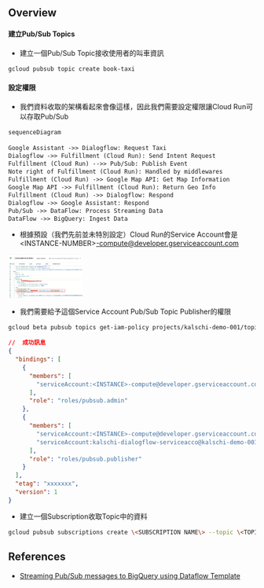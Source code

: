 ##  Overview

####    建立Pub/Sub Topics

-   建立一個Pub/Sub Topic接收使用者的叫車資訊

```bash
gcloud pubsub topic create book-taxi
```

####    設定權限

-   我們資料收取的架構看起來會像這樣，因此我們需要設定權限讓Cloud Run可以存取Pub/Sub

```mermaid
sequenceDiagram

Google Assistant ->> Dialogflow: Request Taxi
Dialogflow ->> Fulfillment (Cloud Run): Send Intent Request
Fulfillment (Cloud Run) -->> Pub/Sub: Publish Event
Note right of Fulfillment (Cloud Run): Handled by middlewares
Fulfillment (Cloud Run) ->> Google Map API: Get Map Information
Google Map API ->> Fulfillment (Cloud Run): Return Geo Info
Fulfillment (Cloud Run) ->> Dialogflow: Respond
Dialogflow ->> Google Assistant: Respond
Pub/Sub ->> DataFlow: Process Streaming Data
DataFlow ->> BigQuery: Ingest Data
```

-   根據預設（我們先前並未特別設定）Cloud Run的Service Account會是\<INSTANCE-NUMBER\>-compute@developer.gserviceaccount.com

<img src='./img/run-service-account.png' style='width:30%;height:20%'/>

-   我們需要給予這個Service Account Pub/Sub Topic Publisher的權限

```bash
gcloud beta pubsub topics get-iam-policy projects/kalschi-demo-001/topics/kalschi-bot-event-publisher --format json > subscription_policy.json
```

```json
//  成功訊息
{
  "bindings": [
    {
      "members": [
        "serviceAccount:<INSTANCE>-compute@developer.gserviceaccount.com"
      ],
      "role": "roles/pubsub.admin"
    },
    {
      "members": [
        "serviceAccount:<INSTANCE>-compute@developer.gserviceaccount.com",
        "serviceAccount:kalschi-dialogflow-serviceacco@kalschi-demo-001.iam.gserviceaccount.com"
      ],
      "role": "roles/pubsub.publisher"
    }
  ],
  "etag": "xxxxxxx",
  "version": 1
}
```

-   建立一個Subscription收取Topic中的資料

```bash
gcloud pubsub subscriptions create \<SUBSCRIPTION NAME\> --topic \<TOPIC NAME\>
```



##  References

-   [Streaming Pub/Sub messages to BigQuery using Dataflow Template](https://cloud.google.com/dataflow/docs/guides/templates/provided-streaming?hl=zh-tw#cloudpubsubsubscriptiontobigquery)